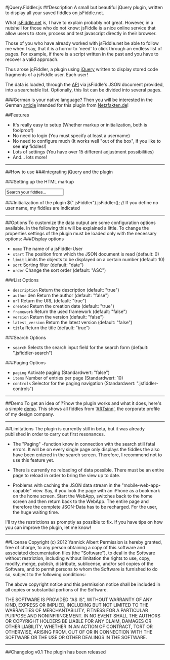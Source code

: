 #jQuery.Fiddler.js
##Description
A small but beautiful jQuery plugin, written to display all your saved fiddles on jsFiddle.net.

What [jsFiddle.net] is, I have to explain probably not great. However, in a nutshell for those who do not know: jsFiddle is a nice online service that allow users to store, process and test javascript directly in their browser.

Those of you who have already worked with jsFiddle.net be able to follow me when I say, that it is a horror to 'need' to click through an endless list of pages. For example, if there is a script written in the past and you have to recover a valid approach.

Thus arose jqFiddler, a plugin using [jQuery] written to display stored code fragments of a jsFiddle user. Each user!

The data is loaded, through the [API] via jsFiddle's JSON document provided, into a searchable list. Optionally, this list can be divided into several pages.

###German is your native language?
Then you will be interested in the German [article] intended for this plugin from [Netzfakten.de]!

##Features
- It's really easy to setup (Whether markup or initialization, both is foolproof)
- No need to login (You must specify at least a username)
- No need to configure much (It works well "out of the box", if you like to see **my** fiddles!)
- Lots of settings (You have over 15 different adjustment possibilities)
- And... lots more!

***

##How to use
###Integrating jQuery and the plugin
    <script type="text/javascript" src="http://code.jquery.com/jquery.min.js"></script>
    <script type="text/javascript" src="js/jQuery.fiddler.js"></script>

###Setting up the HTML markup
    <div id="jsFiddler"></div>
    <input class="jsfiddler-search" type="text" value="Search your fiddles..." autocomplete="off">

###Initialization of the plugin
    $(".jsFiddler").jsFiddler(); // If you define no user name, my fiddles are indicated

***

##Options
To customize the data output are some configuration options available. In the following this will be explained a little.
To change the properties settings of the plugin must be loaded only with the necessary options:
###Display options
- `name` The name of a jsFiddle-User
- `start` The position from which the JSON document is read (default: 0)
- `limit` Limits the objects to be displayed on a certain number (default: 10)
- `sort` Sorting filter (default: "date")
- `order` Change the sort order (default: "ASC")

###List Options
- `description` Return the description (default: "true")
- `author` den Return the author (default: "false")
- `url` Return the URL (default: "true")
- `created` Return the creation date (default: "true")
- `framework` Return the used framework (default: "false")
- `version` Return the version (default: "false")
- `latest_version` Return the latest version (default: "false")
- `title` Return the title (default: "true")

###Search Options
- `search` Selects the search input field for the search form (default: ".jsfiddler-search")

###Paging Options
- `paging` Activate paging (Standardwert: "false")
- `items` Number of entries per page (Standardwert: 10)
- `controls` Selector for the paging navigation (Standardwert: ".jsfiddler-controls")

***

##Demo
To get an idea of ??how the plugin works and what it does, here's a simple [demo]. This shows all fiddles from '[ARTsinn]', the corporate profile of my design company.

***

##Limitations
The plugin is currently still in beta, but it was already published in order to carry out first resonances.

- The "Paging" -function know in connection with the search still fatal errors. It will be on every single page only displays the fiddles the also have been entered in the search screen. Therefore, I recommend not to use this feature yet.

- There is currently no reloading of data possible. There must be an entire page to reload in order to bring the view up to date.

- Problems with caching the JSON data stream in the "mobile-web-app-capable" view. Say, if you look the page with an iPhone as a bookmark on the home screen. Start the WebApp, switches back to the home screen and then return back to the WebApp. The entire page and therefore the complete JSON-Data has to be recharged. For the user, the huge waiting time.

I'll try the restrictions as promptly as possible to fix. If you have tips on how you can improve the plugin, let me know!

***

##License
Copyright (c) 2012 Yannick Albert
Permission is hereby granted, free of charge, to any person obtaining a copy of this software and associated documentation files (the "Software"), to deal in the Software without restriction, including without limitation the rights to use, copy, modify, merge, publish, distribute, sublicense, and/or sell copies of the Software, and to permit persons to whom the Software is furnished to do so, subject to the following conditions:

The above copyright notice and this permission notice shall be included in all copies or substantial portions of the Software.

THE SOFTWARE IS PROVIDED "AS IS", WITHOUT WARRANTY OF ANY KIND, EXPRESS OR IMPLIED, INCLUDING BUT NOT LIMITED TO THE WARRANTIES OF MERCHANTABILITY, FITNESS FOR A PARTICULAR PURPOSE AND NONINFRINGEMENT. IN NO EVENT SHALL THE AUTHORS OR COPYRIGHT HOLDERS BE LIABLE FOR ANY CLAIM, DAMAGES OR OTHER LIABILITY, WHETHER IN AN ACTION OF CONTRACT, TORT OR OTHERWISE, ARISING FROM, OUT OF OR IN CONNECTION WITH THE SOFTWARE OR THE USE OR OTHER DEALINGS IN THE SOFTWARE.

***

##Changelog
v0.1 The plugin has been released

[article]: http://netzfakten.de/codeschnipsel-von-jsfiddle-net-anzeigen-lassen
[netzfakten.de]: http://netzfakten.de/
[demo]: http://jsfiddle.net/ARTsinn/CVUvD/show/
[artsinn]: http://artsinn.de/
[jsFiddle.net]: http://jsfiddle.net/
[api]: http://doc.jsfiddle.net/api/fiddles.html
[jQuery]: http://jquery.com/